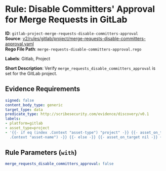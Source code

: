 # Rule: Disable Committers' Approval for Merge Requests in GitLab

**ID**: `gitlab-project-merge-requests-disable-committers-approval`  
**Source**: [v2/rules/gitlab/project/merge-requests-disable-committers-approval.yaml](https://github.com/scribe-public/sample-policies/v2/rules/gitlab/project/merge-requests-disable-committers-approval.yaml)  
**Rego File Path**: `merge-requests-disable-committers-approval.rego`  

**Labels**: Gitlab, Project

**Short Description**: Verify `merge_requests_disable_committers_approval` is set for the GitLab project.

## Evidence Requirements

```yaml
signed: false
content_body_type: generic
target_type: data
predicate_type: http://scribesecurity.com/evidence/discovery/v0.1
labels:
- platform=gitlab
- asset_type=project
- '{{- if eq (index .Context "asset-type") "project" -}} {{- asset_on_target (index
  .Context "asset-name") -}} {{- else -}} {{- asset_on_target nil -}} {{- end -}}'
```
## Rule Parameters (`with`)

```yaml
merge_requests_disable_committers_approval: false
```
